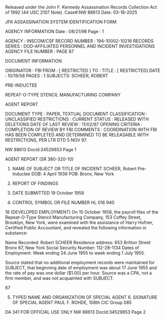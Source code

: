 Released under the John F. Kennedy
Assassination Records Collection Act of
1992 (44 USC 2107 Note). Case#:NW
88613 Date: 03-18-2025

JFK ASSASSINATION SYSTEM
IDENTIFICATION FORM

AGENCY INFORMATION
Date : 08/21/98
Page : 1

AGENCY : INSCOM/CSF
RECORD NUMBER : 194-10002-10216
RECORDS SERIES : DOD-AFFILIATED PERSONNEL AND INCIDENT INVESTIGATIONS
AGENCY FILE NUMBER : PAGE 87

DOCUMENT INFORMATION

ORIGINATOR : FBI
FROM : [ RESTRICTED ]
TO :
TITLE : [ RESTRICTED]
DATE : 10/19/58
PAGES : 1
SUBJECTS: SCHEER, ROBERT

PRE-INDUCTEE

REPEAT-O-TYPE STENCIL MANUFACTURING COMPANY

AGENT REPORT

DOCUMENT TYPE : PAPER, TEXTUAL DOCUMENT
CLASSIFICATION : UNCLASSIFIED
RESTRICTIONS :
CURRENT STATUS : RELEASED WITH DELETIONS
DATE OF LAST REVIEW : 11/02/97
OPENING CRITERIA : COMPLETION OF REVIEW BY FBI
COMMENTS : COORDINATION WITH FBI HAS BEEN COMPLETED AND
DETERMINED TO BE RELEASABLE WITH RESTRICTIONS, PER LTR
DTD 5 NOV 97.

NW 88613 Docld:34529853 Page 1

AGENT REPORT
(SR 380-320-10)
1. NAME OF SUBJECT OR TITLE OF INCIDENT
SCHEER, Robert
Pre-Inductee
DOB: 4 April 1936
POB: Bronx, New York
4. REPORT OF FINDINGS

2. DATE SUBMITTED
19 October 1958
3. CONTROL SYMBOL OR FILE NUMBER
HL 016 940

18 (DEVELOPED EMPLOYMENT) On 15 October 1958, the payroll files of the
Repeat-O-Type Stencil Manufacturing Company, 153 Coffey Street, Brooklyn,
New York, were examined with the assistance of Harry Hofner, Certified Public
Accountant, and revealed the following information in substance:

Name Recorded: Robert SCHEER
Residence address: 653 Britton Street
Bronx 67, New York
Social Security Number: 112-28-1134
Dates of Employment: Week ending 24 June 1955 to week
ending 1 July 1955.

Source stated that no additional employment records were maintained
for SUBJECT, that beginning date of employment was about 17 June 1955 and
the rate of pay was one dollar ($1.00) per hour. Source was a CPA, not a
firm member, and was not acquainted with SUBJECT.

67

5. TYPED NAME AND ORGANIZATION OF SPECIAL AGENT 6. SIGNATURE OF SPECIAL AGENT
PAUL F. ROHDE, 108th CIC Group 085

DA 341 FOR OFFICIAL USE ONLY
NW 88613 Docld:34529853 Page 2
